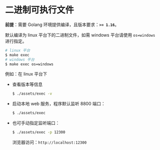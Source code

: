 # 二进制可执行文件
**前提**：需要 Golang 环境提供编译，且版本要求：**`>= 1.16`**。

默认编译为 linux 平台下的二进制文件，如需 windows 平台请使用 `os=windows` 进行指定。

```bash
# linux 平台
$ make exec
# windows 平台
$ make exec os=windows
```

例如：在 linux 平台下
* 查看版本等信息

    ```bash
    $ ./assets/exec -v
    ```

* 启动本地 web 服务，程序默认监听 8800 端口：

    ```bash
    $ ./assets/exec
    ```

    

* 也可手动指定监听端口：

    ```bash
    $ ./assets/exec -p 12300
    ```

    浏览器访问：`http://localhost:12300`
